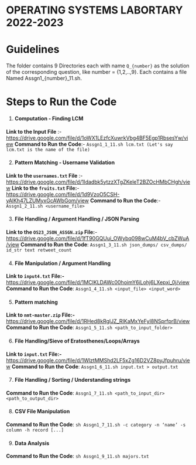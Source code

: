 # OPERATING SYSTEMS LABORTARY 2022-2023
# Guidelines
The folder contains 9 Directories each with name `Q_{number}` as the solution of the corresponding question, like number = {1,2,..,9}. Each contains a file Named Assgn1_{number}_11.sh.

# Steps to Run the Code

1. #### Computation - Finding LCM 

**Link to the Input File** :- https://drive.google.com/file/d/1oWX1LEzfcXuwrkVbg4BF5Egp1RbsesYw/view
   **Command to Run the Code**:- ```Assgn1_1_11.sh lcm.txt (Let's say lcm.txt is the name of the file)```

2. #### Pattern Matching - Username Validation
**Link to the `usernames.txt` File** :- https://drive.google.com/file/d/1Idadbk5ytzzXTgZKeleT2BZOcHMbCHgh/view
   **Link to the `fruits.txt` File:**- https://drive.google.com/file/d/1d9VzoO5CSH-yAlKh47LZUMyxGcAWbGom/view
   **Command to Run the Code**:- ```Assgn1_2_11.sh <username_file>```

3. #### File Handling / Argument Handling / JSON Parsing
 **Link to the `OS23_JSON_ASSGN.zip` File:**- https://drive.google.com/file/d/1fT90GQUui_OWybq098wCuM4bV_cbZWuA/view
**Command to Run the Code**: ```Assgn1_3_11.sh json_dumps/ csv_dumps/ id_str text retweet_count```

4. #### File Manipulation / Argument Handling
**Link to `input4.txt` File:-** https://drive.google.com/file/d/1MCIKLDAWc00hoimY6iLohj6LXepxi_0j/view
**Command to Run the Code**: ```Assgn1_4_11.sh <input_file> <input_word>```

5. #### Pattern matching
**Link to `nmt-master.zip` File:-** https://drive.google.com/file/d/1RHed8kRglJZ_RIKaMxYeFyI8NSprfprB/view
**Command to Run the Code**: ```Assgn1_5_11.sh <path_to_input_folder>```

6. #### File Handling/Sieve of Eratosthenes/Loops/Arrays
**Link to `input.txt` File:-** https://drive.google.com/file/d/1WlztMMShd2LF5xZg16D2VZ8pyJfpuhru/view
**Command to Run the Code**: ```Assgn1_6_11.sh input.txt > output.txt```

7. #### File Handling / Sorting / Understanding strings 

**Command to Run the Code**: ```Assgn1_7_11.sh <path_to_input_dir> <path_to_output_dir>```

8. #### CSV File Manipulation
**Command to Run the Code**: ```sh Assgn1_7_11.sh -c category -n ‘name’ -s column -h record [...]```

9. #### Data Analysis
**Command to Run the Code**: ```sh Assgn1_9_11.sh majors.txt```


